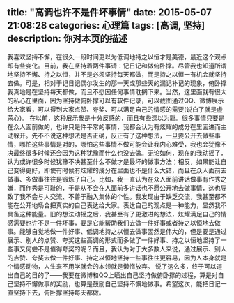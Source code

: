 title: "高调也许不是件坏事情"
date: 2015-05-07 21:08:28
categories: 心理篇
tags: [高调, 坚持]
description: 你对本页的描述
---
我喜欢坚持不懈，在很久一段时间更以为低调地持之以恒才是美德，最近这个观点却有些变化。目前，我在坚持着两件事请：记日记和做俯卧撑。尽管我也知道所谓地坚持不懈、持之以恒，并不是必须坚持每天都做，而是持之以恒一有机会就坚持去做。可是，相对于记日记偶尔发生的那一天或那些天的漏记补记的现象，俯卧撑我真地是在坚持每天都做，而且不愿因任何事情耽搁下来。当然，这里面就有很大的私心在里面，因为坚持做俯卧撑可以有软件记录，可以截图通过QQ、微博展示给大家看，可以得到大家点赞、夸奖、可以满足自己的情感的需要(说白了就是虚荣心)。<!--more-->
在以前，这种展示我是十分反感的，而且有些深以为耻。很多事情只要是在众人面前做的，也许只是件平常的事情，我都会认为有炫耀的成分在里面进而主动躲开。先不不说这种想法是否正确，反正有了这种想法，一旦要公开去做些事情，哪怕这些事情是对的，哪怕这些事情不做可能会让我内心难受，我也会犹豫不决最终很多时候还会因为这种犹豫而什么也没去做。无论如何，现在的我动摇了，认为或许很多时候犹豫不决甚至什么不做才是最坏的做事方法；相反，如果能让自己变得更好，即使有时候有炫耀的成分在里面也不是什么大错，而且在众人面前去做事、多做事往往是锻炼了自己。比如，我一直认为在众人面前讲话做事有作秀之嫌，而作秀是可耻的，于是从不会在人面前多讲话也不愿公开地去做事情，这也导致了我不会与人交流、不善于融入集体的个性。我发现由于缺乏交流，我甚至都不能在公开地场合把真实的自己表达给大家。表达自己的观点是一种能力，显然我不具备这种能量。旧的想法动摇之后，我甚至有了更激进的想法，炫耀满足自己的情感需要也许不是一件坏事，要是它能帮助我们去做一件好事或者持之以恒地去做事。能够自觉地做一件好事、低调地持之以恒去做事固然是伟大的，但是要是通过展示、别人的点赞、夸奖这些高调的形式而多做了一件好事、持之以恒地坚持了一些事又何尝不是值得夸奖的呢？而且，我认为对于大多数人来说，通过展示、别人的点赞、夸奖去做一件好事、持之以恒地坚持一些事往往更容易，因为人本身就是个情感动物，人生来不用学就会的本领就是懒惰放弃。
说了这么多，终于可以道出自己的目的了——我要在微博和QQ上晒出自己坚持做俯卧撑的过程，算是对自己坚持不懈做事的奖励，也算是鼓励自己坚持不懈地做事。希望这次，能把日记一直坚持下去，俯卧撑坚持每天都做。
